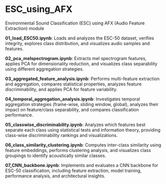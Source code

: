 # ESC_using_AFX
Environmental Sound Classification (ESC) using AFX (Audio Feature Extraction) module

**01_load_ESC50.ipynb**: Loads and analyzes the ESC-50 dataset, verifies integrity, explores class distribution, and visualizes audio samples and features.

**02_pca_melspectrogram.ipynb**: Extracts mel spectrogram features, applies PCA for dimensionality reduction, and visualizes class separability using different aggregation strategies.

**03_aggregated_feature_analysis.ipynb**: Performs multi-feature extraction and aggregation, compares statistical properties, analyzes feature discriminability, and applies PCA for feature variability.

**04_temporal_aggregation_analysis.ipynb**: Investigates temporal aggregation strategies (frame-wise, sliding window, global), analyzes their impact on feature/class separability, and compares classification performance.

**05_classwise_discriminability.ipynb**: Analyzes which features best separate each class using statistical tests and information theory, providing class-wise discriminability rankings and visualizations.

**06_class_similarity_clustering.ipynb**: Computes inter-class similarity using feature embeddings, performs clustering analysis, and visualizes class groupings to identify acoustically similar classes.

**07_CNN_backbone.ipynb**: Implements and evaluates a CNN backbone for ESC-50 classification, including feature extraction, model training, performance analysis, and architectural insights.
